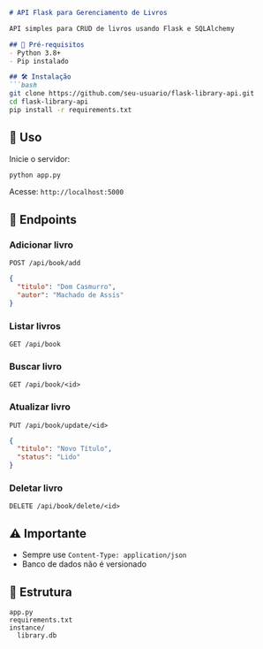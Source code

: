 ```markdown
# API Flask para Gerenciamento de Livros

API simples para CRUD de livros usando Flask e SQLAlchemy

## 🔧 Pré-requisitos
- Python 3.8+
- Pip instalado

## 🛠️ Instalação
```bash
git clone https://github.com/seu-usuario/flask-library-api.git
cd flask-library-api
pip install -r requirements.txt
```

## 🚀 Uso
Inicie o servidor:
```bash
python app.py
```
Acesse: `http://localhost:5000`

## 📍 Endpoints

### Adicionar livro
`POST /api/book/add`
```json
{
  "titulo": "Dom Casmurro",
  "autor": "Machado de Assis"
}
```

### Listar livros
`GET /api/book`

### Buscar livro
`GET /api/book/<id>`

### Atualizar livro
`PUT /api/book/update/<id>`
```json
{
  "titulo": "Novo Título",
  "status": "Lido"
}
```

### Deletar livro
`DELETE /api/book/delete/<id>`

## ⚠️ Importante
- Sempre use `Content-Type: application/json`
- Banco de dados não é versionado

## 📁 Estrutura
```
app.py
requirements.txt
instance/
  library.db
```
